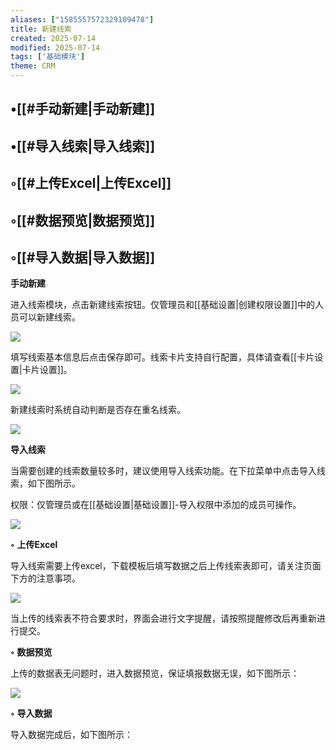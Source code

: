 ```yaml
---
aliases: ["1585557572329109478"]
title: 新建线索
created: 2025-07-14
modified: 2025-07-14
tags: ['基础模块']
theme: CRM
---
```


## •[[#手动新建|手动新建]]

## •[[#导入线索|导入线索]]

## ◦[[#上传Excel|上传Excel]]

## ◦[[#数据预览|数据预览]]

## ◦[[#导入数据|导入数据]]

**手动新建**

进入线索模块，点击新建线索按钮。仅管理员和[[基础设置|创建权限设置]]中的人员可以新建线索。

![](https://myhelpdoc.oss-cn-heyuan.aliyuncs.com/mdimages/e6950e05ba53d41a2a4ca230554adead.jpg)

填写线索基本信息后点击保存即可。线索卡片支持自行配置，具体请查看[[卡片设置|卡片设置]]。

![](https://myhelpdoc.oss-cn-heyuan.aliyuncs.com/mdimages/fc5db75f198e09c7f17d3b39a86d1f8a.jpg)

新建线索时系统自动判断是否存在重名线索。

![](https://myhelpdoc.oss-cn-heyuan.aliyuncs.com/mdimages/cc80fd6a7620c560fd362eb6c20db977.jpg)

**导入线索**

当需要创建的线索数量较多时，建议使用导入线索功能。在下拉菜单中点击导入线索，如下图所示。

权限：仅管理员或在[[基础设置|基础设置]]-导入权限中添加的成员可操作。

![](https://myhelpdoc.oss-cn-heyuan.aliyuncs.com/mdimages/865d61b102a8b2913ba4c7eb3061de36.jpg)

**◦**  **上传Excel**

导入线索需要上传excel，下载模板后填写数据之后上传线索表即可，请关注页面下方的注意事项。

![](https://myhelpdoc.oss-cn-heyuan.aliyuncs.com/mdimages/82579957ab21bb5072410fec39572e0d.jpg)

当上传的线索表不符合要求时，界面会进行文字提醒，请按照提醒修改后再重新进行提交。

**◦**  **数据预览**

上传的数据表无问题时，进入数据预览，保证填报数据无误，如下图所示：

![](https://myhelpdoc.oss-cn-heyuan.aliyuncs.com/mdimages/16f7fff8decd006d06e01b57402a8592.jpg)

**◦**  **导入数据**

导入数据完成后，如下图所示：

